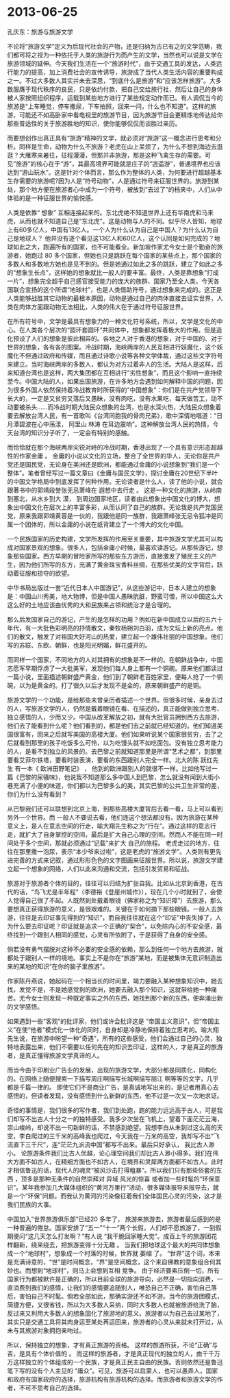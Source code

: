 # 2013-06-25

孔庆东：旅游与旅游文学

不论将“旅游文学”定义为后现代社会的产物，还是归纳为古已有之的文学范畴，我们都可将之视为一种依托于人类的旅游行为而产生的文学，当然也可以说是文学在旅游领域的延伸。今天我们生活在一个“旅游时代”，由于交通工具的发达，人类远行能力的提高，加上消费社会的宣传诱导，旅游成了当代人类生活内容的重要构成之一。不过大多数人其实并未去深思，“到底什么是旅游”和“应该怎样旅游”。大多数服膺于现代秩序的良民，只是依约付款，把自己交给旅行社，然后让自己的身体被人家按照组织程序，运载到某些地方进行了某些规定动作而已。有人调侃当今的旅游是“上车睡觉，停车撒尿，下车拍照，回来一问，什么也不知道”。这样的旅游，可能还不如高卧家中看电视里的旅游节目，因为旅游节目会更精炼地传达给你那些普适性的关于旅游胜地的知识，使你能够侃侃而谈胜过亲历。

而要想创作出真正具有“旅游”精神的文学，就必须对“旅游”这一概念进行思考和分析。同样是生命，动物为什么不旅游？老虎在山上呆烦了，为什么不想到海边去逛逛？大雁寒来暑往，征程漫漫，但那并非旅游，那是这种飞禽生存的需要。可见“旅游”的核心在于“游”，其最高境界可能就是庄子的“逍遥游”，普通境界也应该达到“游山玩水”。这是针对个体而言，那么作为整体的人类，为何要进行超越基本生存需要的旅游呢?因为人是“符号动物”，人是通过符号来征服世界的。旅游到某处，那个地方便在旅游者心中成为一个符号，被放到“去过了”的档夹中，人们从中体验的是一种征服世界的愉悦感。

人类是依靠“ 想象” 互相连接起来的。东北虎绝不知道世界上还有华南虎和马来虎，从而也就不知道自己是“东北虎”。这是动物与人的不同。似乎尽人皆知，地球上有60多亿人，中国有13亿人。一个人为什么认为自己是中国人？为什么认为自 己是地球人？ 他并没有逐个看见这13亿人和60亿人，这个认同是如何完成的？地球如此之大，跑遍所有的国家，也不可能看全。新加坡作家尤今女士是个勤奋的旅游者，她跑过 80 多个国家，但她也只是跳跃在每个国家的某些点上，那个国家的多数人和多数地方她也是见不到的。但是她通过如此之多的跳跃，建立了如此之多的“想象生长点”，这样她的想象就比一般人的要丰富。最终，人类是靠想象“打成一片”，想象完全超乎自己感官接受能力的庞大的族群、国家乃至全人类。今天各国联合宣扬的这个所谓“地球村”，也是人类借助符号，通过想象来完成的。这正是人类能够战胜其它动物的最根本原因，动物是通过自己的肉体直接去证实世界，人类在肉体方面跟动物无法相比，人类的伟大在于通过符号征服世界。

在所有符号中，文学是最具有想象力的一种文化符号系统，所以，文学是文化的中心。在人类各个层次的“圆环套圆环”共同体中，想象都发挥着极大的作用。但是造化预设了人们的想象是彼此相异的。各地之人对于香港的想象，对于中国的、对于世界的想象，各有各的图案。冷战时期，海峡两岸的人民互相进行妖魔化，这个妖魔化不但通过政府和传媒，而且通过诗歌小说等各种文学体裁，通过这些文字符号来建立。当时海峡两岸的多数人，都认为对方过着非人的生活。大陆人是这样，后来知道台湾也是这样，两大集团都在互相进行“劣性想象”，而且这个影响一直持续至今。中国大陆的人，如果出国旅游，在许多地方会遇到如何解释中国的问题，因为很多外国人依然保持着冷战教育时所获得的“中国想象”：你们是在共产党领导下长大的，一定是又贫穷又落后又愚昧，没有肉吃，没有水果吃，每天做苦工，动不动要被杀头……而冷战时期大陆民众想象的台湾，也是水深火热，大陆民众想象着要去解放台湾人民，有一首歌叫《台湾同胞我的骨肉兄弟》，歌中深情地唱道：“日月潭碧波在心中荡漾， 阿里山 林涛 在耳边震响”。这种解放台湾人民的热情，今天台湾的知识分子听了，一定会有特别的感触。

而恰恰就在那个海峡两岸尖锐对峙的冷战时期，香港出现了一个具有意识形态超越性的作家金庸 。 金庸的小说以文化的立场，整合了全世界的华人，无论你是共产党还是国民党，无论身在美洲还是欧洲，都能通过金庸的小说想象到“我们是一个整体”。笔者曾经写过一篇文章曰《金庸与国民文学》，探讨金庸在20世纪下半叶的中国文学格局中到底发挥了何种作用。无论读者是什么人，读了他的小说，就会跟著书中的郭靖段誉张无忌萧峰在 遐想中去行走 。 这是一种文化的旅游，从岭南到塞北，从水乡到大 漠， 到周边国家地区，读者由此想象出中国文化的博大，想象出中国文化在层次上的丰富多彩，从而认同了自己的族群。无论我是共产党国民党，原来我跟郭靖黄蓉是一伙的，我跟他是同一族群，我跟萧峰张无忌令狐冲是同属一个团体的，所以金庸的小说在纸背建立了一个博大的文化中国。

一个民族国家的历史构建，文学所发挥的作用至关重要，其中旅游文学尤其可以构成对国家景观的想象。很多人，包括金庸小时候，最喜欢读游记。从那些游记，想象那些国家。西方早期的冒险家所写的那些东方游历，直接激发了殖民主义的产生，因为他们所写的东方，充满了黄金珠宝香料丝绸，在那些优美的文字背后，跃动着征服和掠夺的欲望。

中华书局出版过一套“近代日本人中国游记”，从这些游记中，日本人建立的想象是：中国山川秀美，地大物博，但是中国人愚昧肮脏，野蛮可憎，所以中国这么大这么好的土地应该由优秀的大和民族来占领和统治才是合理的。

那么后发国家自己的游记，产生的是怎样的功用？例如在新中国成立以后的五六十年代，有一大批色彩明亮的抒情散文，秦牧杨朔刘白羽，成为文坛上新的亮点。他们的散文，触发了对祖国大好河山的热爱，建立起一个雄伟壮丽的中国想象。他们写的苏联、东欧、朝鲜，也是阳光明媚，鲜花盛开的。

而同样一个国家，不同地方的人对其拥有的想象是不一样的。在朝鲜战争中，中国志愿军早期俘虏了一大批美军，发现他们每人身上都有一个铜碗。原来他们都读过一篇小说，里面描述朝鲜盛产黄金，他们到了朝鲜老百姓家里，便每人抢了一个铜碗，以为是黄金的。打了很久以后才发现不是金的，原来朝鲜盛产的是铜。

旅游文学的一个功能，是给那些未曾亲历者描述一个世界。但很多时候，亲身去过的人，写旅游文学的人，仍然是戴着眼镜在看、在描述的，真正能做到独立思考、独立感悟的人，少而又少。中国从改革解放之初，就有大批官员拥到西方去旅游，他们去了能看到什么呢？他们看到的，都是他们去之前就已经知道的。他们知道美国很富有，回来之后就写美国的高楼大厦。他们如果听说某个国家很贫穷，去了之后就看到那里的孩子吃饭多么可怜，以为吃馒头就不如吃面包。没有独立思考能力的人，是看不到独立的风景的。去巴黎之前就知道那里是所谓“艺术之都”，到那里要看艾菲尔铁塔，要看时装表演，要看的东西跟别人完全一样。北大的陈 跃红先生 有一本《 欧洲田野笔记》 ， 他到的欧洲跟别人的就很不一样。比如他写过一篇《巴黎的尿骚味》，他说我不知道那么多中国人到巴黎，怎么就没有闻到大街小巷充满了小便的味道，你们都以为巴黎多么的美，其实巴黎的公共卫生非常的差，你们为什么没有看到？

从巴黎我们还可以联想到北京上海，到那些高楼大厦背后去看一看，马上可以看到 另外一个世界。而 一般人不要说去看，他们连这个想法都没有。因为旅游在某种意义上，是人在意志空间的行走，喻大翔先生称之为“行在”。通过这样的意志行走，就扩大了自身掌控的空间，最后是扩大自己心理的空间。然而人不能在同一时间处于多个空间，那就必须通过“记载”来扩大 自己的旅程。 老虎走过的地方，往往在那里撒一泡尿，表示“本少爷来过啦”，这是老虎的“旅游文学”。人类则有更先进完善的方式来记叙，通过形形色色的文字图画来征服世界。所以说，旅游文学建立起一个想象的网络，人们以此来沟通和交流，包括引发贸易和征战。

旅游对于旅游者个体的目的，往往可以归结为扩张自我。比如从北京到香港，在古代的话，“鸟飞尤是半年程”（李德裕《登崖州城作》），现在几个小时就到了，会使人觉得自己很了不起。人既然到处戴着眼镜（佛家称之为“知识障”）去旅游，那么要想真正获得旅游的意义，是很艰难的。关键在于如何摘下那些眼镜。一般人去旅游，往往是去印证事先得到的“知识”，而自我往往就在这个“印证”中丧失掉了，人为什么要去印证呢？印证就是追求一个正确的“契合”，以免除内心的不安全感，最终找到一个跟别人相同的感觉，心灵有所依附了，于是获得了自身的安全感。

倘若没有勇气摆脱对这种不必要的安全感的依赖，那么到任何一个地方去旅游，就都处于跟别人一样的境地。事实上不是你在“旅游”某地，而是被集体无意识制造出来的某地的知识“在你的脑子里旅游”。

作家陈丹燕说，她起码在一个相当长的时间里，竭力要融入某种想象知识中，她去找，发觉不是，不是她感觉到的欧洲，她要去融入那个知识，这就带给她一种痛苦。尤今女士则发现一种既定事实之外的东西，她找到那个新的东西，便奔涌出新的文学感悟。

如果遇到一些“客观”的批评家，他们或许会批评这是 “帝国主义意识”，但“帝国主义”在使“他者”模式化一体化的同时，自身却是冷静地保持着独立思考的。喻大翔先生说，在旅游中盼望一种“奇遇”，所有的这些感受，他们会通过自己的心灵，独特地表露出来，他们不需要以任何先在的知识去印证，这样的人，才是真正的旅游者，是真正懂得旅游文学真谛的人。

而当今由于印刷业广告业的发展，出现的旅游文学，大部分都是同质化，同构化的。在网络上随便搜索一下描写周庄啊描写长城啊描写丽江 啊等等的文字，几乎都是千篇一律的。 即使它们不是商业广告，是真诚地写出来的，是记者用真心去感悟的，但读者发现，没有感悟到什么新鲜的东西，他不过是一次又一次地求证。

奇怪的事情是，我们很多的写作者，我们到处跑，跑的能力远远高于古人，可是我们却写不出古人十分之一的独特感受。我多少次坐在飞机上，望着下面茫茫云海，崇山峻岭，却说不出一句新鲜的话，不禁感到绝望。我想李白从未到过这么高的天空，李白爬过的三千米的高峰我也爬过，今天我在一万米的高空，我却写不出“飞流直下三千尺”，连“茫茫九派流中国”都写不出来。最后只好承认， 我比古人渺小。 论旅游条件我们比古人优越，论心理空间我们却比古人渺小得多。我们在伟大方面不如古人，在精细方面也不如古人，在境界和灵犀两方面都不如古人。此时才相信鲁迅的话，现代人的魂灵“被风沙击打得粗暴”。所以我们只有那些俗套的东西 ，顶多是那种无条件的自然崇拜对 异域 风光的惊喜 或者加一些时髦的“环保意识”。某年我参加几大媒体组织的“黄河万里行”活动，很多媒体报导来报导去，就是一个“环保”问题。而我认为黄河的污染像征着我们全体国民心灵的污染，这才是我们民族的大事。

中国加入“世界旅游俱乐部”已经20 多年了， 旅游来旅游去，旅游者最后感到的是一种普遍的倦怠。国家安排了“五一”“十一”两个长假，人们却不愿旅游了，一到假期便问“这几天怎么打发啊？”有人说 “我干脆回家睡大觉”。成百上千的旅游团花样翻新，绕来绕去，把旅游变得十分无趣 。 当我们把地球这个最大的共同体想象成一个“地球村”，想象成一个村落的时候，世界就 萎缩 了。 “世界”这个词，本来是充满诗意的，“世”是时间概念，“界”是空间概念，这个来自佛教的意象组合何其妙也。而想到“地球村”，则马上会想到互相 竞争。 由于经济要素压倒一切，所有国家行为都被默许是正确的，所以目前全球的旅游导向，必然是一切指向消费，一直消费到我们的感情，让我们的感情要追随别人，唯恐自己不正确，害怕自己落后，害怕自己不时髦。倘若全部如此，那确实游还不如不游。当今的旅游团模式，简捷方便，又很省钱，所以为大多数人采纳，同时大多数人也就被旅游给洗了脑，反过来又利用大多数人的想象固化了旅游地的意义。旅游者以为自己去过某地了，其实只是交通工具将其肉身运至某处再运回来，旅游者的心灵从来就未打开过，从未与其旅游对象拥抱亲吻过。

所以，保持独立的想象，才有真正旅游的资格。 这样的旅游所获，不论“正确”与否，是具有个体价值的 。 而这样的旅游者，才是真正现代的独立的人，由千千万万这样独立的个体组成的一个民族，才是真正民主自由的民族。否则依然还是鲁迅笔下写的没有个人主见的 “庸众”。可见，旅游可以启蒙人，也可以愚弄人，国家和政府有国家政府的选择，旅游机构有旅游机构的选择。而旅游者和旅游文学的作者，不可不思考自己的选择。
